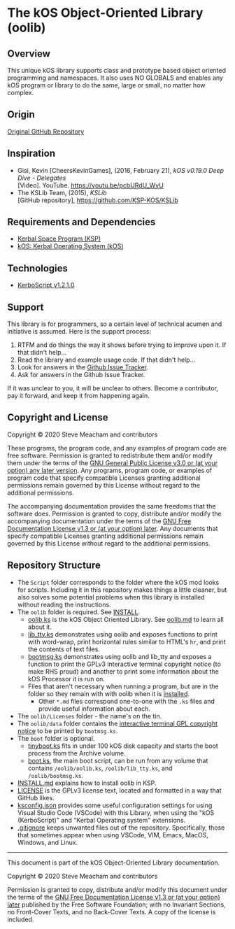 # The kOS Object-Oriented Library (oolib)
## Overview
This unique kOS library supports class and prototype based object oriented programming and namespaces.  It also uses NO GLOBALS and enables any kOS program or library to do the same, large or small, no matter how complex.
## Origin
[Original GitHub Repository](https://github.com/stevemeacham/kOS-OO-Library)
## Inspiration
* Gisi, Kevin [CheersKevinGames], (2016, February 21), *kOS v0.19.0 Deep Dive - Delegates*<br>
  [Video].  YouTube.  https://youtu.be/pcbURdU_WyU
* The KSLib Team, (2015), *KSLib*<br>
  [GitHub repository], https://github.com/KSP-KOS/KSLib
## Requirements and Dependencies
* [Kerbal Space Program (KSP)](https://kerbalspaceprogram.com/)
* [kOS: Kerbal Operating System (kOS)](https://ksp-kos.github.io/KOS/)
## Technologies
* [KerboScript v1.2.1.0](https://ksp-kos.github.io/KOS/language.html)
## Support
This library is for programmers, so a certain level of technical acumen and initiative is assumed.  Here is the support process:
1. RTFM and do things the way it shows before trying to improve upon it.  If that didn't help...
2. Read the library and example usage code.  If that didn't help...
3. Look for answers in the [Github Issue Tracker](https://github.com/stevemeacham/kOS-OO-Library/issues).
4. Ask for answers in the Github Issue Tracker.

If it was unclear to you, it will be unclear to others.  Become a contributor, pay it forward, and keep it from happening again.
## Copyright and License
Copyright © 2020 Steve Meacham and contributors

These programs, the program code, and any examples of program code are free software.  Permission is granted to redistribute them and/or modify them under the terms of the [GNU General Public License v3.0 or \(at your option\) any later version](/Script/oolib/LICENSE.GPL-3.0-or-later.md).  Any programs, program code, or examples of program code that specify compatible Licenses granting additional permissions remain governed by this License without regard to the additional permissions.

The accompanying documentation provides the same freedoms that the software does.  Permission is granted to copy, distribute and/or modify the accompanying documentation under the terms of the [GNU Free Documentation License v1.3 or \(at your option\) later](/Script/oolib/LICENSE.GFDL-1.3-or-later.md).  Any documents that specify compatible Licenses granting additional permissions remain governed by this License without regard to the additional permissions.
## Repository Structure
* The `Script` folder corresponds to the folder where the kOS mod looks for scripts.  Including it in this repository makes things a little cleaner, but also solves some potential problems when this library is installed without reading the instructions.
* The `oolib` folder is required.  See [INSTALL](/INSTALL.md).
  * [oolib.ks](/Script/oolib/oolib.ks) is the kOS Object Oriented Library.  See [oolib.md](/Script/oolib/oolib.md) to learn all about it.
  * [lib_tty.ks](/Script/oolib/lib_tty.ks) demonstrates using oolib and exposes functions to print with word-wrap, print horizontal rules similar to HTML's `hr`, and print the contents of text files.
  * [bootmsg.ks](/Script/oolib/bootmsg.ks) demonstrates using oolib and lib_tty and exposes a function to print the GPLv3 interactive terminal copyright notice (to make RHS proud) and another to print some information about the kOS Processor it is run on.
  * Files that aren't necessary when running a program, but are in the folder so they remain with with oolib when it is [installed](/INSTALL.md).
    * Other `*.md` files correspond one-to-one with the `.ks` files and provide useful information about each.
* The `oolib/Licenses` folder - the name's on the tin.
* The `oolib/data` folder contains the [interactive terminal GPL copyright notice](/Script/oolib/data/gpl.txt) to be printed by `bootmsg.ks`.
* The `boot` folder is optional.  
  * [tinyboot.ks](/Script/boot/tinyboot.ks) fits in under 100 kOS disk capacity and starts the boot process from the Archive volume.  
  * [boot.ks](/Script/boot/boot.ks), the main boot script, can be run from any volume that contains `/oolib/oolib.ks`, `/oolib/lib_tty.ks`, and `/oolib/bootmsg.ks`.
* [INSTALL.md](/INSTALL.md) explains how to install oolib in KSP.
* [LICENSE](/LICENSE) is the GPLv3 license text, located and formatted in a way that GitHub likes.
* [ksconfig.json](/ksconfig.json) provides some useful configuration settings for using Visual Studio Code (VSCode) with this Library, when using the "kOS (KerboScript)" and "Kerbal Operating system" extensions.
* [.gitignore](/.gitignore) keeps unwanted files out of the repository.  Specifically, those that sometimes appear when using VSCode, VIM, Emacs, MacOS, Windows, and Linux.

-----

This document is part of the kOS Object-Oriented Library documentation.

Copyright © 2020 Steve Meacham and contributors

Permission is granted to copy, distribute and/or modify this document under the terms of the [GNU Free Documentation License v1.3 or \(at your option\) later](/Script/oolib/LICENSE.GFDL-1.3-or-later.md) published by the Free Software Foundation; with no Invariant Sections, no Front-Cover Texts, and no Back-Cover Texts. A copy of the license is included.